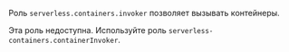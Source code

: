 Роль `serverless.containers.invoker` позволяет вызывать контейнеры.

Эта роль недоступна. Используйте роль `serverless-containers.containerInvoker`.